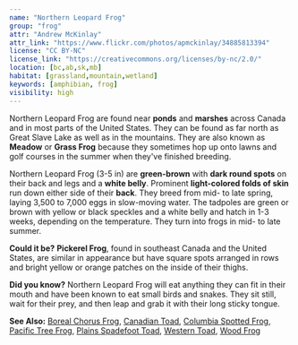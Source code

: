 ```yaml
---
name: "Northern Leopard Frog"
group: "frog"
attr: "Andrew McKinlay"
attr_link: "https://www.flickr.com/photos/apmckinlay/34885813394"
license: "CC BY-NC"
license_link: "https://creativecommons.org/licenses/by-nc/2.0/"
location: [bc,ab,sk,mb]
habitat: [grassland,mountain,wetland]
keywords: [amphibian, frog]
visibility: high
---
```

Northern Leopard Frog are found near **ponds** and **marshes** across Canada and in most parts of the United States. They can be found as far north as Great Slave Lake as well as in the mountains. They are also known as **Meadow** or **Grass Frog** because they sometimes hop up onto lawns and golf courses in the summer when they've finished breeding.

Northern Leopard Frog (3-5 in) are **green-brown** with **dark round spots** on their back and legs and a **white belly**. Prominent **light-colored folds of skin** run down either side of their **back**. They breed from mid- to late spring, laying 3,500 to 7,000 eggs in slow-moving water. The tadpoles are green or brown with yellow or black speckles and a white belly and hatch in 1-3 weeks, depending on the temperature. They turn into frogs in mid- to late summer.

**Could it be?** __Pickerel Frog__, found in southeast Canada and the United States, are similar in appearance but have square spots arranged in rows and bright yellow or orange patches on the inside of their thighs.

**Did you know?** Northern Leopard Frog will eat anything they can fit in their mouth and have been known to eat small birds and snakes. They sit still, wait for their prey, and then leap and grab it with their long sticky tongue.

<!-- generated, do not edit -->
**See Also:**
[Boreal Chorus Frog](/herps/borchor/),
[Canadian Toad](/herps/cantoad/),
[Columbia Spotted Frog](/herps/colsfrog/),
[Pacific Tree Frog](/herps/pactfrog/),
[Plains Spadefoot Toad](/herps/plainspade/),
[Western Toad](/herps/westtoad/),
[Wood Frog](/herps/woodfrog/)
